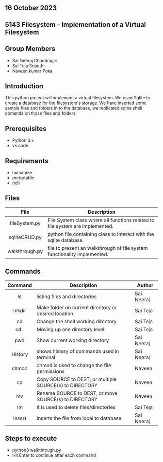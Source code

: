
## 16 October 2023
 
## 5143 Filesystem - Implementation of a Virtual Filesystem

## Group Members
- Sai Neeraj Chandragiri
- Sai Teja Sripathi
- Naveen kumar Poka
  
## Introduction
This python project will implement a virtual filesystem. We used Sqlite to create a database for the filesystem's storage. We have inserted some sample files and folders in to the database, we replicated some shell comands on those files and folders.


## Prerequisites

- Python 3.x
- vs code

## Requirements

- humanize
- prettytable
- rich


## Files

|   File   | Description |
| :---: | ----------- | 
|  fileSystem.py  |	File System class where all functions related to file system are implemented.     | 
|   sqliteCRUD.py |	 python file containing class to interact with the sqlite database.     |
|  walkthrough.py  |  file to present an walkthrough of file system functionality implemented.      |



## Commands

|   Command   | Description | Author | 
| :---: | ----------- | ---------------------- |   
|ls|	listing files and directories | Sai Neeraj	|
|mkdir|	Make folder  on current directory or desired location|Sai Teja	|
|cd	|Change the shell working directory |Sai Teja	|
|cd..	|Moving up one directory level |Sai Teja	|
|pwd	|Show current working directory |Sai Neeraj	|
| History  | shows history of commands used in terminal | Sai Neeraj |   
|chmod| chmod is used to change the file permissions | Naveen |
|cp|Copy SOURCE to DEST, or multiple SOURCE(s) to DIRECTORY| Naveen |
|mv| Rename SOURCE to DEST, or move SOURCE(s) to DIRECTORY | Naveen |
|rm|It is used to delete files/directories| Sai Teja |
|Insert|Inserts the file from local to database| Sai Neeraj |



## Steps to execute

- python3 walkthrough.py
- Hit Enter to continue after each command 
